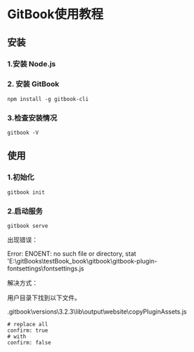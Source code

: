 # GitBook使用教程

## 安装

### 1.安装 Node.js 

[地址]: https://nodejs.org/en/

### 2. 安装 GitBook 

```shell
npm install -g gitbook-cli
```

### 3.检查安装情况

```
gitbook -V
```

## 

## 使用

### 1.初始化

```
gitbook init
```

### 2.启动服务

```shell
gitbook serve
```

出现错误：

Error: ENOENT: no such file or directory, stat 'E:\gitBooks\testBook\_book\gitbook\gitbook-plugin-fontsettings\fontsettings.js

解决方式：

用户目录下找到以下文件。

.gitbook\versions\3.2.3\lib\output\website\copyPluginAssets.js

```shell
# replace all
confirm: true
# with
confirm: false
```




